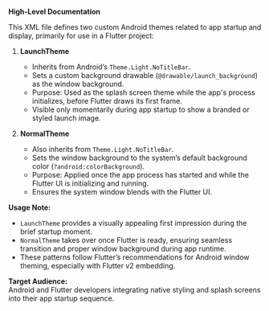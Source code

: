 **High-Level Documentation**

This XML file defines two custom Android themes related to app startup and display, primarily for use in a Flutter project:

1. **LaunchTheme**
   - Inherits from Android’s `Theme.Light.NoTitleBar`.
   - Sets a custom background drawable (`@drawable/launch_background`) as the window background.
   - Purpose: Used as the splash screen theme while the app's process initializes, before Flutter draws its first frame.
   - Visible only momentarily during app startup to show a branded or styled launch image.

2. **NormalTheme**
   - Also inherits from `Theme.Light.NoTitleBar`.
   - Sets the window background to the system’s default background color (`?android:colorBackground`).
   - Purpose: Applied once the app process has started and while the Flutter UI is initializing and running.
   - Ensures the system window blends with the Flutter UI.

**Usage Note:**
- `LaunchTheme` provides a visually appealing first impression during the brief startup moment.
- `NormalTheme` takes over once Flutter is ready, ensuring seamless transition and proper window background during app runtime.
- These patterns follow Flutter’s recommendations for Android window theming, especially with Flutter v2 embedding.

**Target Audience:**  
Android and Flutter developers integrating native styling and splash screens into their app startup sequence.